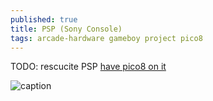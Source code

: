 ```yaml
---
published: true
title: PSP (Sony Console)
tags: arcade-hardware gameboy project pico8
---
```

TODO: rescucite PSP
[have pico8 on it](https://www.reddit.com/r/pico8/comments/1731vtv/pico_8_on_psp/)

![caption](https://external-content.duckduckgo.com/iu/?u=https%3A%2F%2Ffthmb.tqn.com%2FEYE2gNfhjnWlCkHjx_IIcBfpYJ0%3D%2F1500x1228%2Ffilters%3Afill(auto%2C1)%2FPlayStation-Portable-57e1d2073df78c9cce4537f9.jpg&f=1&nofb=1&ipt=024b1c2b0dc6fda41d6a43d113ca1d5baa0ff696e563193ef9a29a82b0e596e0&ipo=images) 